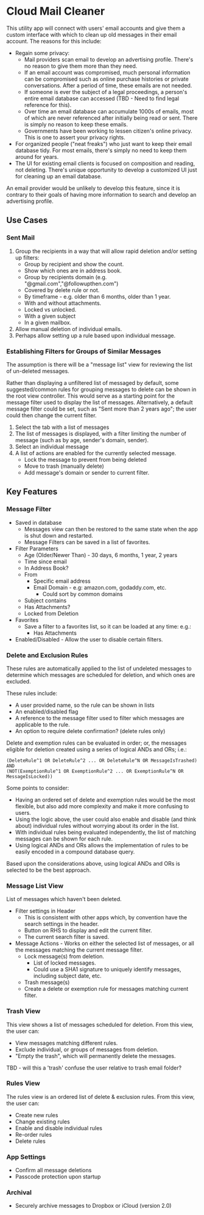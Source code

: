 # Cloud Mail Cleaner

This utility app will connect with users' email accounts and give 
them a custom interface with which to clean up old messages 
in their email account. The reasons for this include:

* Regain some privacy: 
    * Mail providers scan email to develop an 
      advertising profile. There's no 
      reason to give them more than they need.
    * If an email account was compromised,
      much personal information can be compromised
      such as online purchase histories or private 
      conversations. After a period of time,
      these emails are not needed. 
    * If someone is ever the subject of a legal
      proceedings, a person's entire email
      database can accessed (TBD - Need 
      to find legal reference for this).
    * Over time an email database can accumulate 1000s
       of emails, most of which are never referenced after
       initially being read or sent. There is simply no reason
       to keep these emails.
    * Governments have been working to lessen citizen's
      online privacy. This is one to assert your
      privacy rights.
* For organized people ("neat freaks") who 
  just want to keep their email database tidy. For most emails,
  there's simply no need to keep them around for years.
* The UI for existing email clients is focused on 
  composition and reading, not deleting. There's
  unique opportunity to develop a customized UI
  just for cleaning up an email database.  
  
An email provider would be unlikely to develop this feature, since 
it is contrary to their goals of having more 
information to search and develop an advertising profile. 

## Use Cases

###  Sent Mail

1. Group the recipients in a way that will allow rapid deletion and/or 
   setting up filters:
    * Group by recipient and show the count. 
    * Show which ones are in address book. 
    * Group by recipients domain (e.g. "@gmail.com","@followupthen.com")
    * Covered by delete rule or not. 
    * By timeframe - e.g. older than 6 months, older than 1 year. 
    * With and without attachments. 
    * Locked vs unlocked. 
    * With a given subject
    * In a given mailbox. 
2. Allow manual deletion of individual emails. 
3. Perhaps allow setting up a rule based upon individual message. 

### Establishing Filters for Groups of Similar Messages

The assumption is there will be a "message list" view for reviewing 
the list of un-deleted messages. 

Rather than displaying a unfiltered list of messaged by default, 
some suggested/common rules for grouping messages to delete can be 
shown in the root view controller. This would serve as a starting point 
for the message filter used to display the list of messages. Alternatively, 
a default message filter could be set, such as "Sent more than 2 years ago"; 
the user could then change the current filter.

1. Select the tab with a list of messages
2. The list of messages is displayed, with a filter limiting 
   the number of message (such as by age, sender's domain, sender).
3. Select an individual message
4. A list of actions are enabled for the currently selected message.
    * Lock the message to prevent from being deleted
    * Move to trash (manually delete)
    * Add message's domain or sender to current filter.

## Key Features

### Message Filter 

* Saved in database
	* Messages view can then be restored to the same state when
		  the app is shut down and restarted.
	* Message Filters can be saved in a list of favorites.
* Filter Parameters
	* Age (Older/Newer Than) - 30 days, 6 months, 1 year, 2 years
	* Time since email
	* In Address Book?
	* From
		* Specific email address
		* Email Domain - e.g: amazon.com, godaddy.com, etc.
			* Could sort by common domains
	* Subject contains <pattern>
	* Has Attachments?
	* Locked from Deletion
* Favorites
    * Save a filter to a favorites list, so it can be 
      loaded at any time: e.g.:
        * Has Attachments 
* Enabled/Disabled - Allow the user to disable certain filters.

### Delete and Exclusion Rules

These rules are automatically applied to the list of undeleted
messages to determine which messages are scheduled for deletion, 
and which ones are excluded.

These rules include:

* A user provided name, so the rule can be shown in lists
* An enabled/disabled flag
* A reference to the message filter used to filter which messages 
  are applicable to the rule.
* An option to require delete confirmation? (delete rules only)
                 
Delete and exemption rules can be evaluated in order; or, the messages eligible
for deletion created using a series of logical ANDs and ORs; i.e.:

	(DeleteRule^1 OR DeleteRule^2 ... OR DeleteRule^N OR MessageIsTrashed) AND 
	(NOT(ExemptionRule^1 OR ExemptionRule^2 ... OR ExemptionRule^N OR MessageIsLocked))
	
Some points to consider:

* Having an ordered set of delete and exemption rules would be the most flexible,
but also add more complexity and make it more confusing to users. 
* Using the logic above, the user could also enable and disable (and think about) individual 
rules without worrying about its order in the list.
* With individual rules being evaluated independently, the list of matching messages can be shown for each rule.
* Using logical ANDs and ORs allows the implementation of rules to be easily encoded in a compound database query.

Based upon the considerations above, using logical ANDs and ORs is selected to be the best approach.
                                    
### Message List View

List of messages which haven't been deleted.
  
* Filter settings in Header
    * This is consistent with other apps which, by convention
        have the search settings in the header.
    * Button on RHS to display and edit the current filter.
    * The current search filter is saved. 
* Message Actions - Works on either the selected list of messages, or all the
  messages matching the current message filter.
	* Lock message(s) from deletion.
        * List of locked messages. 
		* Could use a SHA1 signature to uniquely identify messages,
		  including subject date, etc.
	* Trash message(s)
	* Create a delete or exemption rule for messages matching current filter.

### Trash View

This view shows a list of messages scheduled for deletion. 
From this view, the user can:

* View messages matching different rules.
* Exclude individual, or groups of messages from deletion.
* "Empty the trash", which will permanently delete the messages.

TBD - will this a 'trash' confuse the user relative to trash email folder?

### Rules View

The rules view is an ordered list of delete & exclusion rules.
 From this view, the user can:

* Create new rules
* Change existing rules
* Enable and disable individual rules
* Re-order rules
* Delete rules

### App Settings

* Confirm all message deletions
* Passcode protection upon startup

### Archival

* Securely archive messages to Dropbox or iCloud (version 2.0)
